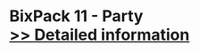 # BixPack 11 - Party<br />[>> Detailed information](https://secure.shareit.com/shareit/product.html?productid=300602076&affiliateid=200057808)